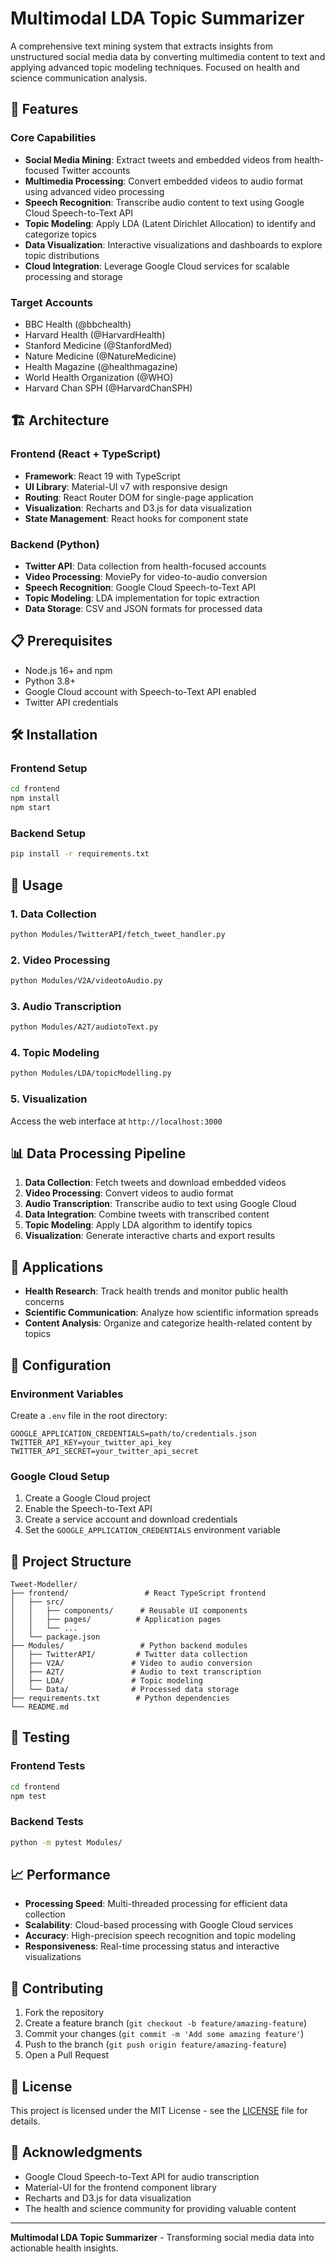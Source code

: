 # Multimodal LDA Topic Summarizer

A comprehensive text mining system that extracts insights from unstructured social media data by converting multimedia content to text and applying advanced topic modeling techniques. Focused on health and science communication analysis.

## 🚀 Features

### Core Capabilities
- **Social Media Mining**: Extract tweets and embedded videos from health-focused Twitter accounts
- **Multimedia Processing**: Convert embedded videos to audio format using advanced video processing
- **Speech Recognition**: Transcribe audio content to text using Google Cloud Speech-to-Text API
- **Topic Modeling**: Apply LDA (Latent Dirichlet Allocation) to identify and categorize topics
- **Data Visualization**: Interactive visualizations and dashboards to explore topic distributions
- **Cloud Integration**: Leverage Google Cloud services for scalable processing and storage

### Target Accounts
- BBC Health (@bbchealth)
- Harvard Health (@HarvardHealth)
- Stanford Medicine (@StanfordMed)
- Nature Medicine (@NatureMedicine)
- Health Magazine (@healthmagazine)
- World Health Organization (@WHO)
- Harvard Chan SPH (@HarvardChanSPH)

## 🏗️ Architecture

### Frontend (React + TypeScript)
- **Framework**: React 19 with TypeScript
- **UI Library**: Material-UI v7 with responsive design
- **Routing**: React Router DOM for single-page application
- **Visualization**: Recharts and D3.js for data visualization
- **State Management**: React hooks for component state

### Backend (Python)
- **Twitter API**: Data collection from health-focused accounts
- **Video Processing**: MoviePy for video-to-audio conversion
- **Speech Recognition**: Google Cloud Speech-to-Text API
- **Topic Modeling**: LDA implementation for topic extraction
- **Data Storage**: CSV and JSON formats for processed data

## 📋 Prerequisites

- Node.js 16+ and npm
- Python 3.8+
- Google Cloud account with Speech-to-Text API enabled
- Twitter API credentials

## 🛠️ Installation

### Frontend Setup
```bash
cd frontend
npm install
npm start
```

### Backend Setup
```bash
pip install -r requirements.txt
```

## 🚀 Usage

### 1. Data Collection
```bash
python Modules/TwitterAPI/fetch_tweet_handler.py
```

### 2. Video Processing
```bash
python Modules/V2A/videotoAudio.py
```

### 3. Audio Transcription
```bash
python Modules/A2T/audiotoText.py
```

### 4. Topic Modeling
```bash
python Modules/LDA/topicModelling.py
```

### 5. Visualization
Access the web interface at `http://localhost:3000`

## 📊 Data Processing Pipeline

1. **Data Collection**: Fetch tweets and download embedded videos
2. **Video Processing**: Convert videos to audio format
3. **Audio Transcription**: Transcribe audio to text using Google Cloud
4. **Data Integration**: Combine tweets with transcribed content
5. **Topic Modeling**: Apply LDA algorithm to identify topics
6. **Visualization**: Generate interactive charts and export results

## 🎯 Applications

- **Health Research**: Track health trends and monitor public health concerns
- **Scientific Communication**: Analyze how scientific information spreads
- **Content Analysis**: Organize and categorize health-related content by topics

## 🔧 Configuration

### Environment Variables
Create a `.env` file in the root directory:
```
GOOGLE_APPLICATION_CREDENTIALS=path/to/credentials.json
TWITTER_API_KEY=your_twitter_api_key
TWITTER_API_SECRET=your_twitter_api_secret
```

### Google Cloud Setup
1. Create a Google Cloud project
2. Enable the Speech-to-Text API
3. Create a service account and download credentials
4. Set the `GOOGLE_APPLICATION_CREDENTIALS` environment variable

## 📁 Project Structure

```
Tweet-Modeller/
├── frontend/                 # React TypeScript frontend
│   ├── src/
│   │   ├── components/      # Reusable UI components
│   │   ├── pages/          # Application pages
│   │   └── ...
│   └── package.json
├── Modules/                 # Python backend modules
│   ├── TwitterAPI/         # Twitter data collection
│   ├── V2A/               # Video to audio conversion
│   ├── A2T/               # Audio to text transcription
│   ├── LDA/               # Topic modeling
│   └── Data/              # Processed data storage
├── requirements.txt        # Python dependencies
└── README.md
```

## 🧪 Testing

### Frontend Tests
```bash
cd frontend
npm test
```

### Backend Tests
```bash
python -m pytest Modules/
```

## 📈 Performance

- **Processing Speed**: Multi-threaded processing for efficient data collection
- **Scalability**: Cloud-based processing with Google Cloud services
- **Accuracy**: High-precision speech recognition and topic modeling
- **Responsiveness**: Real-time processing status and interactive visualizations

## 🤝 Contributing

1. Fork the repository
2. Create a feature branch (`git checkout -b feature/amazing-feature`)
3. Commit your changes (`git commit -m 'Add some amazing feature'`)
4. Push to the branch (`git push origin feature/amazing-feature`)
5. Open a Pull Request

## 📄 License

This project is licensed under the MIT License - see the [LICENSE](LICENSE) file for details.

## 🙏 Acknowledgments

- Google Cloud Speech-to-Text API for audio transcription
- Material-UI for the frontend component library
- Recharts and D3.js for data visualization
- The health and science community for providing valuable content


---

**Multimodal LDA Topic Summarizer** - Transforming social media data into actionable health insights.
